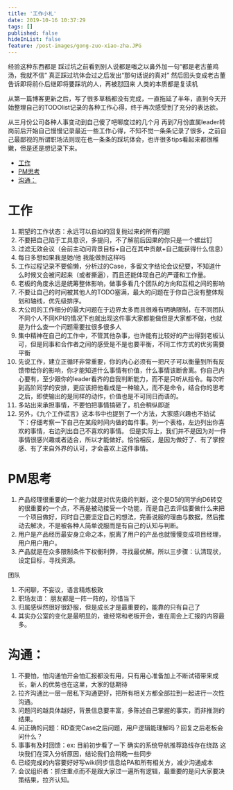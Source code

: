 ```yaml
---
title: '工作小札'
date: 2019-10-16 10:37:29
tags: []
published: false
hideInList: false
feature: /post-images/gong-zuo-xiao-zha.JPG
---
```

经验这种东西都是
踩过坑之前看到别人说都是嗤之以鼻外加一句“都是老古董鸡汤，我就不信”
真正踩过坑体会过之后发出“那句话说的真对”
然后回头变成老古董告诉即将前仆后继即将要踩坑的人，再被怼回来
人类的本质都是复读机

从第一篇博客更新之后，写了很多草稿都没有完成，一直拖延了半年，直到今天开始整理自己的TODOlist记录的各种工作心得，终于再次感受到了充分的表达欲。

从三月份公司各种人事变动到自己傻了吧唧度过的几个月
再到7月份直属leader转岗前后开始自己慢慢记录最近一些工作心得，不知不觉一条条记录了很多，之前自己最鄙视的所谓职场法则现在也一条条的踩坑体会，也许很多tips看起来都很稚嫩，但是还是想记录下来。

  - [工作](#%E5%B7%A5%E4%BD%9C)
  - [PM思考](#pm%E6%80%9D%E8%80%83)
  - [沟通：](#%E6%B2%9F%E9%80%9A)


<!-- more -->


# 工作
1. 期望的工作状态：永远可以自如的回复抛过来的所有问题
2.  不要把自己陷于工具意识，多提问，不了解前后因果的你只是一个螺丝钉
3.  过滤无效会议（会前主动问背景目标+自己在其中贡献+自己能获得什么信息）
4.  每日多想如果我是她/他 我能做到这样吗
5.  工作过程记录不要偷懒，分析过的Case，多留文字结论会议纪要，不知道什么时候又会被问起来（或者撕逼），而且还能体现自己的严谨和工作量。
6.  老板的角度永远是统筹整体影响，做事多看几个团队的方向和互相之间的影响
7.   不要让自己的时间被其他人的TODO塞满，最大的问题在于你自己没有整体规划和轴线，优先级排序。
8.  大公司的工作细分的最大问题在于边界太多而且很难有明确限制，在不同团队不同个人不同KPI的情况下也就出现这件事大家都能做但是大家都不做，也就是为什么查一个问题需要拉很多很多人
9.  集中精神在自己的工作中，不管其他杂事，也许能有比较好的产出得到老板认可，但是同事和合作者之间的感受是不是也要平衡，不同工作方式的优劣需要平衡
10.  先说工作，建立正循环非常重要，你的内心必须有一把尺子可以衡量到所有反馈带给你的影响，你才能知道什么事情有价值，什么事情该断舍离。你自己内心要有，至少跟你的leader看齐的自我判断能力，而不是只听从指令。每次听到高阶同学的安排，更应该把他看成是一种输入，而不是命令，结合你的思考之后，即使输出的是同样的动作，价值也是不可同日而语的。
11.  多站出来承担事情，不要怕把事情搞砸了，机会稍纵即逝
12.  另外，《九个工作谎言》这本书中也提到了一个方法，大家感兴趣也不妨试下：仔细考察一下自己在某段时间内做的每件事。列一个表格，左边列出你喜欢的事情，右边列出自己不喜欢的事情。
但是实际上，我们并不是因为对一件事情很感兴趣或者适合，所以才能做好。恰恰相反，是因为做好了、有了掌控感、有了来自外界的认可，才会喜欢上这件事情。


# PM思考
1. 产品经理很重要的一个能力就是对优先级的判断，这个是D5的同学向D6转变的很重要的一个点，不再是被动接受一个功能，而是自己去评估要做什么来把一个项目做好，同时自己要坚定自己的想法，完善说服的理由与数据，然后推动去解决，不是被各种人简单说服而是有自己的认知与判断。
2. 用户是产品经历最安身立命之本，脱离了用户的产品也就慢慢变成项目经理，用户用户用户。
3. 产品就是在众多限制条件下权衡利弊，寻找最优解。所以三步骤：认清现状，设定目标，寻找资源。

团队
1. 不闲聊，不妄议，语言精炼极致
2. 职场友谊： 朋友都是一阵一阵的，珍惜当下
3. 归属感纵然很好很舒服，但是成长才是最重要的，能靠的只有自己了
4. 其实办公室的变化是最明显的，谁经常和老板开会，谁在周会上汇报的内容最多。







# 沟通：
1. 不要怕，怕沟通怕开会怕汇报都没有用，只有用心准备加上不断试错带来成长，新人的优势也在这里，大家的低期待
2. 拉齐沟通比一层一层私下沟通更好，把所有相关方都全部拉到一起进行一次性沟通。
3. 问题问的越具体越好，背景信息要丰富，多陈述自己掌握的事实，而非推测的结果。
4. 问正确的问题：RD查完Case之后问题，用户逻辑能理解吗？回复之后老板会问什么？
5. 事事有及时回馈：ex: 目前初步看了一下 确实的系统导航推荐路线存在绕路 这块我们在深入分析原因，结论我们会稍晚一些同步
6. 已经完成的内容要好好写wiki同步信息给PA和所有相关方，减少沟通成本
7. 会议组织者：抓住重点而不是跟大家过一遍所有逻辑，最重要的是问大家要决策结果，拉齐认知。






